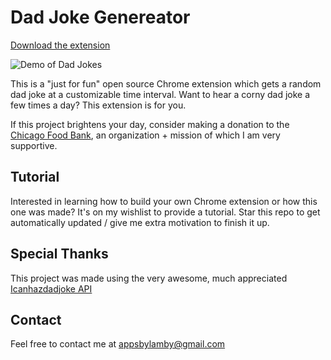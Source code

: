 # Dad Joke Genereator

[Download the extension](https://chrome.google.com/webstore/detail/dad-joke-generator/omlkegalphjkgijmcjlcgfchcmhiblbj?hl=en&authuser=2)

![Demo of Dad Jokes](http://g.recordit.co/OKgR9ameKs.gif)

This is a "just for fun" open source Chrome extension which gets a random dad joke at a customizable time interval. Want to hear a corny dad joke a few times a day? This extension is for you.

If this project brightens your day, consider making a donation to
the [Chicago Food Bank](https://www.chicagosfoodbank.org/financial-support/"), an organization + mission of which I am very supportive.

## Tutorial

Interested in learning how to build your own Chrome extension or how this one was made? It's on my wishlist to provide a tutorial. Star this repo to get automatically updated / give me extra motivation to finish it up.

## Special Thanks

This project was made using the very awesome, much appreciated [Icanhazdadjoke API](https://icanhazdadjoke.com/)

## Contact

Feel free to contact me at appsbylamby@gmail.com

